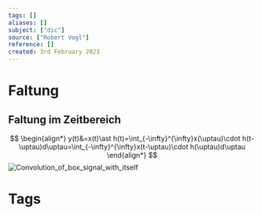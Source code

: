 ```yaml
---
tags: []
aliases: []
subject: ["dic"]
source: ["Robert Vogl"]
reference: []
created: 3rd February 2023
---
```


# Faltung

## Faltung im Zeitbereich
$$
\begin{align*}
y(t)&=x(t)\ast h(t)=\int_{-\infty}^{\infty}x(\uptau)\cdot h(t-\uptau)d\uptau=\int_{-\infty}^{\infty}x(t-\uptau)\cdot h(\uptau)d\uptau
\end{align*}
$$
![Convolution_of_box_signal_with_itself](Convolution_of_box_signal_with_itself.gif)

# Tags
